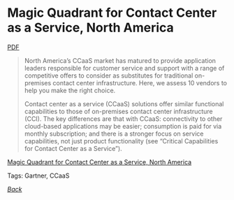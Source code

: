 # Magic Quadrant for Contact Center as a Service, North America

[PDF](../docs/Gartner-2018-CCaaS-NorthAmerica.pdf)

> North America’s CCaaS market has matured to provide application leaders responsible for customer service and support with a range of competitive offers to consider as substitutes for traditional on-premises contact center infrastructure. Here, we assess 10 vendors to help you make the right choice.
>
> Contact center as a service (CCaaS) solutions offer similar functional capabilities to those of on-premises contact center infrastructure (CCI). The key differences are that with CCaaS: connectivity to other cloud-based applications may be easier; consumption is paid for via monthly subscription; and there is a stronger focus on service capabilities, not just product functionality (see “Critical Capabilities for Contact Center as a Service”).

[Magic Quadrant for Contact Center as a Service, North America](https://www.gartner.com/doc/reprints?id=1-5LVTUOD&ct=181017&st=sb)

Tags: Gartner, CCaaS

[_Back_](README.md)
